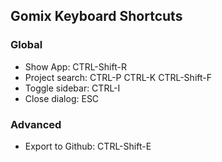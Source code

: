 
## Gomix Keyboard Shortcuts

### Global

*  Show App: CTRL-Shift-R
*  Project search: CTRL-P CTRL-K CTRL-Shift-F
*  Toggle sidebar: CTRL-I
*  Close dialog: ESC

### Advanced

*  Export to Github: CTRL-Shift-E

